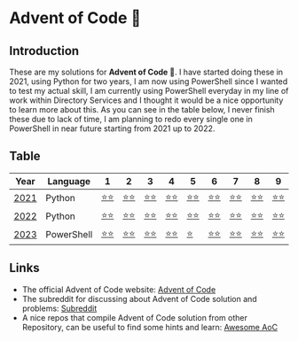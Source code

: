 # Advent of Code :christmas_tree:

## Introduction
These are my solutions for **Advent of Code :christmas_tree:**. I have started doing these in 2021, using Python for two years, I am now using PowerShell since I wanted to test my actual skill, I am currently using PowerShell everyday in my line of work within Directory Services and I thought it would be a nice opportunity to learn more about this. As you can see in the table below, I never finish these due to lack of time, I am planning to redo every single one in PowerShell in near future starting from 2021 up to 2022.

## Table
| Year | Language | 1 | 2 | 3 | 4 | 5 | 6 | 7 | 8 | 9 | 10 | 11 | 12 | 13 | 14 | 15 | 16 | 17 | 18 | 19 | 20 | 21 | 22 | 23 | 24 | 25 |
| --- | --- | --- | --- | --- | --- | --- | --- | --- | --- | --- | --- | --- | --- | --- | --- | --- | --- | --- | --- | --- | --- | --- | --- | --- | --- | --- |
| [2021](https://adventofcode.com/2021) | Python | [:star::star:](aoc-2021/day01.py) | [:star::star:](aoc-2021/day02.py) | [:star::star:](aoc-2021/day03.py) | [:star::star:](aoc-2021/day04.py)  | [:star::star:](aoc-2021/day05.py) | [:star::star:](aoc-2021/day06.py) | [:star::star:](aoc-2021/day07.py) | [:star::star:](aoc-2021/day08.py) | [:star::star:](aoc-2021/day09.py) | [:star::star:](aoc-2021/day10.py) | [:star::star:](aoc-2021/day11.py) | [:star::star:](aoc-2021/day12.py) | [:star::star:](aoc-2021/day13.py) | [:star::star:](aoc-2021/day14.py) | [:star::star:](aoc-2021/day15.py) | |  | | | |  | | | | |
| [2022](https://adventofcode.com/2022) | Python | [:star::star:](aoc-2022/day01/day01.py) | [:star::star:](aoc-2022/day02/day02.py)  | [:star::star:](aoc-2022/day03/day03.py)  | [:star::star:](aoc-2022/day04/day04.py)  | [:star::star:](aoc-2022/day05/day05.py)  | [:star::star:](aoc-2022/day06/day06.py)  | [:star::star:](aoc-2022/day07/day07.py)  | [:star::star:](aoc-2022/day08/day08.py)  | [:star::star:](aoc-2022/day09/day09.py)  | [:star::star:](aoc-2022/day10/day10.py)  | [:star::star:](aoc-2022/day11/day11.py)  | [:star::star:](aoc-2022/day12/day12.py)  | [:star::star:](aoc-2022/day13/main.py)  | [:star::star:](aoc-2022/day14/main.py)  | [:star::star:](aoc-2022/day15/main.py)  | [:star::star:](aoc-2022/day16/main.py)  | [:star::star:](aoc-2022/day17/main.py)  | [:star::star:](aoc-2022/day18/main.py)  | [:star::star:](aoc-2022/day19/main.py)  | [:star::star:](aoc-2022/day20/main.py)  | [:star::star:](aoc-2022/day21/main.py) | [:star::star:](aoc-2022/day22/main.py)  | | | |
| [2023](https://adventofcode.com/2023) | PowerShell | [:star::star:](aoc-2023/Day01/day01.ps1) | [:star::star:](aoc-2023/Day02/day02.ps1) | [:star::star:](aoc-2023/Day03/day03.ps1) | [:star::star:](aoc-2023/Day04/day04.ps1) | [:star:](aoc-2023/Day05/day05.ps1) | [:star::star:](aoc-2023/Day06/day06.ps1) | [:star::star:](aoc-2023/Day07/day07.ps1) | [:star::star:](aoc-2023/Day08/day08.ps1) | [:star::star:](aoc-2023/Day09/day09.ps1) | | | | | | | | | | | | | | | | |

## Links

- The official Advent of Code website: [Advent of Code](https://adventofcode.com)
- The subreddit for discussing about Advent of Code solution and problems: [Subreddit](https://www.reddit.com/r/adventofcode/)
- A nice repos that compile Advent of Code solution from other Repository, can be useful to find some hints and learn: [Awesome AoC](https://github.com/Bogdanp/awesome-advent-of-code)